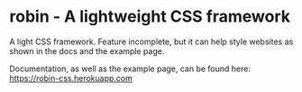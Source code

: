# robin - A lightweight CSS framework

A light CSS framework. Feature incomplete, but it can help style websites as shown in the docs and the example page.

Documentation, as well as the example page, can be found here:
https://robin-css.herokuapp.com

